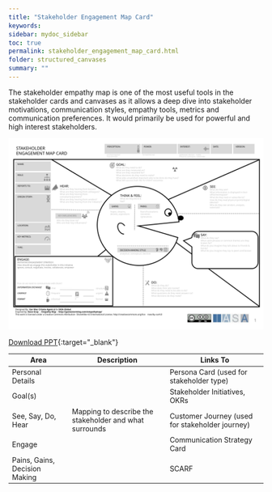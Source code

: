 ```yaml
---
title: "Stakeholder Engagement Map Card"
keywords: 
sidebar: mydoc_sidebar
toc: true
permalink: stakeholder_engagement_map_card.html
folder: structured_canvases
summary: ""
---
```



The stakeholder empathy map is one of the most useful tools in the stakeholder cards and canvases as it allows a deep dive into stakeholder motivations, communication styles, empathy tools, metrics and communication preferences. It would primarily be used for powerful and high interest stakeholders.

![image001](media/stakeholder_engagement_map_card001.svg)

[Download PPT](media/ppt/stakeholder_engagement_map_card.ppt){:target="_blank"}

| Area | Description | Links To |
| --- | --- | --- |
| Personal Details |   | Persona Card (used for stakeholder type) |
| Goal(s) |   | Stakeholder Initiatives, OKRs |
| See, Say, Do, Hear | Mapping to describe the stakeholder and what surrounds | Customer Journey (used for stakeholder journey) |
| Engage |   | Communication Strategy Card |
| Pains, Gains, Decision Making |   | SCARF |